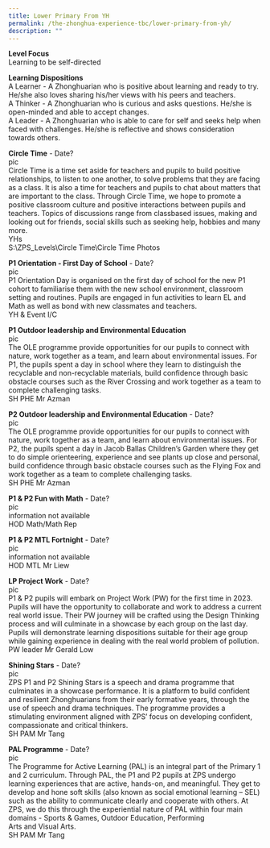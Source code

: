 ```yaml
---
title: Lower Primary From YH
permalink: /the-zhonghua-experience-tbc/lower-primary-from-yh/
description: ""
---
```

**Level Focus**
<br>Learning to be self-directed

**Learning Dispositions**
<br>A Learner - A Zhonghuarian who is positive about learning and ready to try. He/she also loves sharing his/her views with his peers and teachers.
<br>A Thinker - A Zhonghuarian who is curious and asks questions. He/she is open-minded and able to accept changes.
<br>A Leader - A Zhonghuarian who is able to care for self and seeks help when faced with challenges. He/she is reflective and shows consideration towards others.


**Circle Time** -  Date?
<br>pic
<br>Circle Time is a time set aside for teachers and pupils to build positive relationships, to listen to one another, to solve problems that they are facing as a class. It is also a time for teachers and pupils to chat about matters that are important to the class. Through Circle Time, we hope to promote a positive classroom culture and positive interactions between pupils and teachers. Topics of discussions range from classbased issues, making and looking out for friends, social skills such as seeking help, hobbies and many more.
<br>YHs
<br>S:\\ZPS\_Levels\\Circle Time\\Circle Time Photos


**P1 Orientation - First Day of School** - Date?
<br>pic
<br>P1 Orientation Day is organised on the first day of school for the new P1 cohort to familiarise them with the new school environment, classroom setting and routines. Pupils are engaged in fun activities to learn EL and Math as well as bond with new classmates and teachers.
<br>YH &amp; Event I/C


**P1 Outdoor leadership and Environmental Education**
<br>pic
<br>The OLE programme provide opportunities for our pupils to connect with nature, work together as a team, and learn about environmental issues. For P1, the pupils spent a day in school where they learn to distinguish the recyclable and non-recyclable materials, build confidence through basic obstacle courses such as the River Crossing and work together as a team to complete challenging tasks.
<br>SH PHE Mr Azman


**P2 Outdoor leadership and Environmental Education** - Date?
<br>pic
<br>The OLE programme provide opportunities for our pupils to connect with nature, work together as a team, and learn about environmental issues. For P2, the pupils spent a day in Jacob Ballas Children’s Garden where they get to do simple orienteering, experience and see plants up close and personal, build confidence through basic obstacle courses such as the Flying Fox and work together as a team to complete challenging tasks.
<br>SH PHE Mr Azman


**P1 &amp; P2 Fun with Math** - Date?
<br>pic
<br>information not available
<br>HOD Math/Math Rep


**P1 &amp; P2 MTL Fortnight** - Date?
<br>pic
<br>information not available
<br>HOD MTL Mr Liew


**LP Project Work** - Date?
<br>pic
<br>P1 &amp; P2 pupils will embark on Project Work (PW) for the first time in 2023. Pupils will have the opportunity to collaborate and work to address a current real world issue. Their PW journey will be crafted using the Design Thinking process and will culminate in a showcase by each group on the last day. Pupils will demonstrate learning dispositions suitable for their age group while gaining experience in dealing with the real world problem of pollution.
<br>PW leader Mr Gerald Low


**Shining Stars** - Date?
<br>pic
<br>ZPS P1 and P2 Shining Stars is a speech and drama programme that culminates in a showcase performance. It is a platform to build confident and resilient Zhonghuarians from their early formative years, through the use of speech and drama techniques. The programme provides a stimulating environment aligned with ZPS’ focus on developing confident, compassionate and critical thinkers.
<br>SH PAM Mr Tang


**PAL Programme** - Date?
<br>pic
<br>The Programme for Active Learning (PAL) is an integral part of the Primary 1 and 2 curriculum. Through PAL, the P1 and P2 pupils at ZPS undergo learning experiences that are active, hands-on, and meaningful. They get to develop and hone soft skills (also known as social emotional learning – SEL) such as the ability to communicate clearly and cooperate with others. At ZPS, we do this through the experiential nature of PAL within four main domains - Sports &amp; Games, Outdoor Education, Performing <br>Arts and Visual Arts.
<br>SH PAM Mr Tang